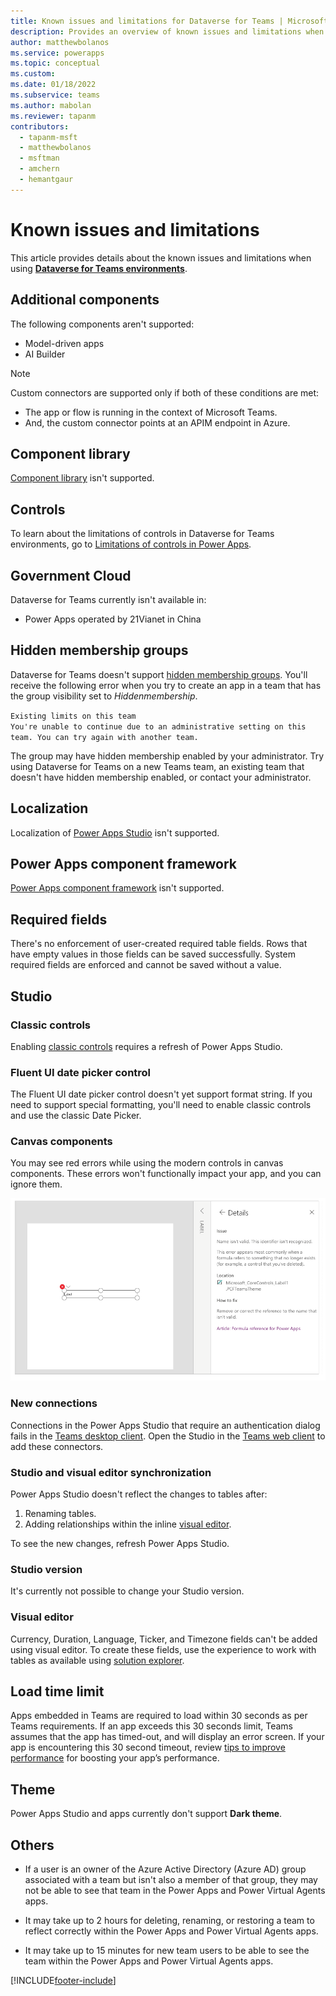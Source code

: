 ```yaml
---
title: Known issues and limitations for Dataverse for Teams | Microsoft Docs
description: Provides an overview of known issues and limitations when using Power Apps with Microsoft Teams.
author: matthewbolanos
ms.service: powerapps
ms.topic: conceptual
ms.custom: 
ms.date: 01/18/2022
ms.subservice: teams
ms.author: mabolan
ms.reviewer: tapanm
contributors:
  - tapanm-msft
  - matthewbolanos
  - msftman
  - amchern
  - hemantgaur
---
```

# Known issues and limitations

This article provides details about the known issues and limitations when using [**Dataverse for Teams environments**](/power-platform/admin/about-teams-environment).

## Additional components

The following components aren't supported:

- Model-driven apps
- AI Builder

> [!NOTE]
> Custom connectors are supported only if both of these conditions are met:
> - The app or flow is running in the context of Microsoft Teams.
> - And, the custom connector points at an APIM endpoint in Azure. 

## Component library

[Component library](../maker/canvas-apps/component-library.md) isn't supported.

## Controls

To learn about the limitations of controls in Dataverse for Teams environments, go to [Limitations of controls in Power Apps](../maker/canvas-apps/control-limitations.md).

## Government Cloud

Dataverse for Teams currently isn't available in:

- Power Apps operated by 21Vianet in China

## Hidden membership groups

Dataverse for Teams doesn't support [hidden membership groups](/graph/api/resources/group?preserve-view=true&view=graph-rest-1.0#group-visibility-options). You'll receive the following error when you try to create an app in a team that has the group visibility set to *Hiddenmembership*.

`Existing limits on this team` <br>
`You're unable to continue due to an administrative setting on this team. You can try again with another team.`

The group may have hidden membership enabled by your administrator. Try using Dataverse for Teams on a new Teams team, an existing team that doesn't have hidden membership enabled, or contact your administrator.

## Localization

Localization of [Power Apps Studio](understand-power-apps-studio.md) isn't supported.

## Power Apps component framework

[Power Apps component framework](/powerapps/developer/component-framework/overview) isn't supported.

## Required fields

There's no enforcement of user-created required table fields. Rows that have empty values in those fields can be saved successfully. System required fields are enforced and cannot be saved without a value.

## Studio

### Classic controls

Enabling [classic controls](understand-power-apps-studio.md#classic-controls) requires a refresh of Power Apps Studio.  

### Fluent UI date picker control

The Fluent UI date picker control doesn't yet support format string.  If you need to support special formatting, you'll need to enable classic controls and use the classic Date Picker.

### Canvas components

You may see red errors while using the modern controls in canvas components. These errors won't functionally impact your app, and you can ignore them.

![Canvas components.](media/canvas-components.png "Canvas components")

### New connections

Connections in the Power Apps Studio that require an authentication dialog fails in the [Teams desktop client](/microsoftteams/get-clients#desktop-client). Open the Studio in the [Teams web client](/microsoftteams/get-clients#web-client) to add these connectors.

### Studio and visual editor synchronization

Power Apps Studio doesn't reflect the changes to tables after:

1. Renaming tables.
1. Adding relationships within the inline [visual editor](understand-power-apps-studio.md#visual-editor).

To see the new changes, refresh Power Apps Studio.

### Studio version

It's currently not possible to change your Studio version.

### Visual editor

Currency, Duration, Language, Ticker, and Timezone fields can't be added using visual editor. To create these fields, use the experience to work with tables as available using [solution explorer](create-table.md).

## Load time limit

Apps embedded in Teams are required to load within 30 seconds as per Teams requirements. If an app exceeds this 30 seconds limit, Teams assumes that the app has timed-out, and will display an error screen. If your app is encountering this 30 second timeout, review [tips to improve performance](../maker/canvas-apps/performance-tips.md) for boosting your app’s performance.

## Theme

Power Apps Studio and apps currently don't support **Dark theme**.

## Others

-	If a user is an owner of the Azure Active Directory (Azure AD) group associated with a team but isn't also a member of that group, they may not be able to see that team in the Power Apps and Power Virtual Agents apps.

-	It may take up to 2 hours for deleting, renaming, or restoring a team to reflect correctly within the Power Apps and Power Virtual Agents apps.

-	It may take up to 15 minutes for new team users to be able to see the team within the Power Apps and Power Virtual Agents apps.


[!INCLUDE[footer-include](../includes/footer-banner.md)]
